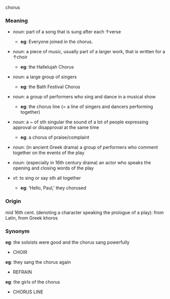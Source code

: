 chorus
### Meaning
+ _noun_: part of a song that is sung after each ↑verse
	+ __eg__: Everyone joined in the chorus.
+ _noun_:  a piece of music, usually part of a larger work, that is written for a ↑choir
	+ __eg__: the Hallelujah Chorus
+ _noun_: a large group of singers
	+ __eg__: the Bath Festival Chorus
+ _noun_: a group of performers who sing and dance in a musical show
	+ __eg__: the chorus line (= a line of singers and dancers performing together)
+ _noun_:  a ~ of sth singular the sound of a lot of people expressing approval or disapproval at the same time
	+ __eg__: a chorus of praise/complaint
+ _noun_: (in ancient Greek drama) a group of performers who comment together on the events of the play
+ _noun_: (especially in 16th century drama) an actor who speaks the opening and closing words of the play

+ _vt_: to sing or say sth all together
	+ __eg__: ‘Hello, Paul,’ they chorused
### Origin

mid 16th cent. (denoting a character speaking the prologue of a play): from Latin, from Greek khoros

### Synonym

__eg__: the soloists were good and the chorus sang powerfully

+ CHOIR

__eg__: they sang the chorus again

+ REFRAIN

__eg__: the girls of the chorus

+ CHORUS LINE


